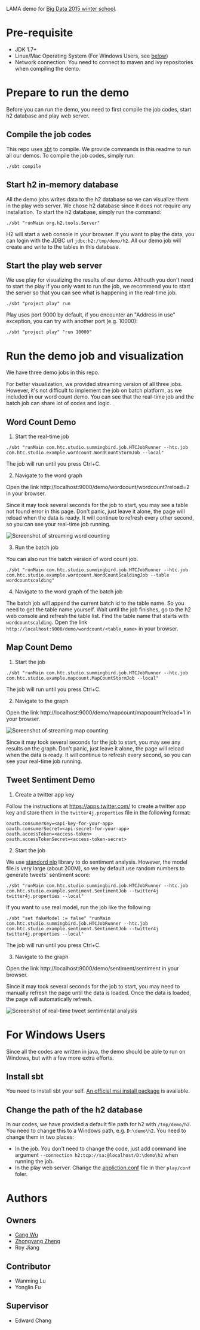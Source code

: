 LAMA demo for [Big Data 2015 winter school](http://grammars.grlmc.com/bigdat2015/).

# Pre-requisite

* JDK 1.7+
* Linux/Mac Operating System (For Windows Users, see [below](#windows))
* Network connection: You need to connect to maven and ivy repositories when compiling the demo.

# Prepare to run the demo

Before you can run the demo, you need to first compile the job codes, start h2 database and play web server.

## Compile the job codes

This repo uses [sbt](http://www.scala-sbt.org/) to compile. We provide commands in this readme to run all our demos. To compile the job codes, simply run:

```
./sbt compile
```

## Start h2 in-memory database

All the demo jobs writes data to the h2 database so we can visualize them in the play web server. We chose h2 database since it does not require any installation. To start the h2 database, simply run the command:

```
./sbt "runMain org.h2.tools.Server"
```

H2 will start a web console in your browser. If you want to play the data, you can login with the JDBC url `jdbc:h2:/tmp/demo/h2`. All our demo job will create and write to the tables in this database.

## Start the play web server

We use play for visualizing the results of our demo. Althouth you don't need to start the play if you only want to run the job, we recommend you to start the server so that you can see what is happening in the real-time job.

```
./sbt "project play" run
```

Play uses port 9000 by default, if you encounter an "Address in use" exception, you can try with another port (e.g. 10000):

```
./sbt "project play" "run 10000"
```

# Run the demo job and visualization

We have three demo jobs in this repo.

For better visualization, we provided streaming version of all three jobs. However, it's not difficult to implement the job on batch platform, as we included in our word count demo. You can see that the real-time job and the batch job can share lot of codes and logic.

## Word Count Demo

1. Start the real-time job

```
./sbt "runMain com.htc.studio.summingbird.job.HTCJobRunner --htc.job com.htc.studio.example.wordcount.WordCountStormJob --local"
```

The job will run until you press Ctrl+C.

2. Navigate to the word graph

Open the link http://localhost:9000/demo/wordcount/wordcount?reload=2 in your browser.

Since it may took several seconds for the job to start, you may see a table not found error in this page. Don't panic, just leave it alone, the page will reload when the data is ready. It will continue to refresh every other second, so you can see your real-time job running.

![Screenshot of streaming word counting](/data/figures/word_count.png?raw=true "WordCountStormJob")

3. Run the batch job

You can also run the batch version of word count job.

```
./sbt "runMain com.htc.studio.summingbird.job.HTCJobRunner --htc.job com.htc.studio.example.wordcount.WordCountScaldingJob --table wordcountscalding"
```

4. Navigate to the word graph of the batch job

The batch job will append the current batch id to the table name. So you need to get the table name yourself. Wait until the job finishes, go to the h2 web console and refresh the table list. Find the table name that starts with `wordcountscalding`. Open the link `http://localhost:9000/demo/wordcount/<table_name>` in your browser.

## Map Count Demo

1. Start the job

```
./sbt "runMain com.htc.studio.summingbird.job.HTCJobRunner --htc.job com.htc.studio.example.mapcount.MapCountStormJob --local"
```

The job will run until you press Ctrl+C.

2. Navigate to the graph

Open the link http://localhost:9000/demo/mapcount/mapcount?reload=1 in your browser.

![Screenshot of streaming map counting](/data/figures/map_count.png?raw=true "MapCountStormJob")

Since it may took several seconds for the job to start, you may see any results on the graph. Don't panic, just leave it alone, the page will reload when the data is ready. It will continue to refresh every second, so you can see your real-time job running.

## Tweet Sentiment Demo

1. Create a twitter app key

Follow the instructions at https://apps.twitter.com/ to create a twitter app key and store them in the `twitter4j.properties` file in the following format:

```
oauth.consumerKey=<api-key-for-your-app>
oauth.consumerSecret=<api-secret-for-your-app>
oauth.accessToken=<access-token>
oauth.accessTokenSecret=<access-token-secret>
```

2. Start the job

We use [standord nlp](nlp.stanford.edu/software/corenlp.shtml) library to do sentiment analysis. However, the model file is very large (about 200M), so we by default use random numbers to generate tweets' sentiment score:

```
./sbt "runMain com.htc.studio.summingbird.job.HTCJobRunner --htc.job com.htc.studio.example.sentiment.SentimentJob --twitter4j twitter4j.properties --local"
```

If you want to use real model, run the job like the following:

```
./sbt "set fakeModel := false" "runMain com.htc.studio.summingbird.job.HTCJobRunner --htc.job com.htc.studio.example.sentiment.SentimentJob --twitter4j twitter4j.properties --local"
```

The job will run until you press Ctrl+C.

3. Navigate to the graph

Open the link http://localhost:9000/demo/sentiment/sentiment in your browser.

Since it may took several seconds for the job to start, you may need to manually refresh the page until the data is loaded. Once the data is loaded, the page will automatically refresh.

![Screenshot of real-time tweet sentimental analysis](/data/figures/tweet_sentiment.png?raw=true "Tweet Sentimental Analysis")

# For Windows Users<a name="windows"></a>

Since all the codes are written in java, the demo should be able to run on Windows, but with a few more extra efforts.

## Install sbt

You need to install sbt your self. [An official msi install package](http://www.scala-sbt.org/download.html) is available.

## Change the path of the h2 database

In our codes, we have provided a default file path for h2 with `/tmp/demo/h2`. You need to change this to a Windows path, e.g. `D:\demo\h2`. You need to change them in two places:

* In the job. You don't need to change the code, just add command line argument `--connection h2:tcp://sa:@localhost/D:\demo\h2` when running the job.
* In the play web server. Change the [appliction.conf](play/conf/appliction.conf) file in ther `play/conf` foler.

# Authors
## Owners
 * [Gang Wu](https://github.com/simonandluna)
 * [Zhongyang Zheng](https://github.com/zyzheng)
 * Roy Jiang

## Contributor
 * Wanming Lu
 * Yonglin Fu

## Supervisor
 * Edward Chang
